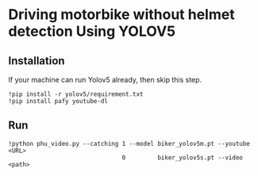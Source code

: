 # Driving motorbike without helmet detection Using YOLOV5
## Installation

If your machine can run Yolov5 already, then skip this step.

    !pip install -r yolov5/requirement.txt
    !pip install pafy youtube-dl
   
 ## Run
 

    !python phu_video.py --catching 1 --model biker_yolov5m.pt --youtube <URL>
                                    0         biker_yolov5s.pt --video <path>

